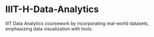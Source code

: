 # IIIT-H-Data-Analytics
IIIT Data Analytics coursework by incorporating real-world datasets, emphasizing data visualization with tools.
